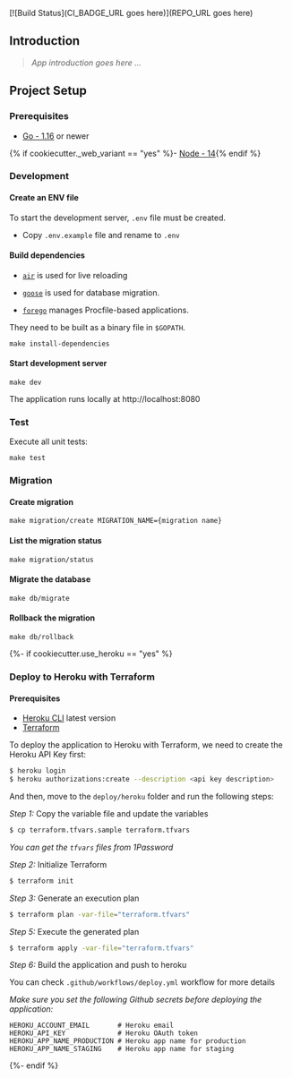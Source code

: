 [![Build Status](CI_BADGE_URL goes here)](REPO_URL goes here)

## Introduction

> *App introduction goes here ...*

## Project Setup

### Prerequisites

- [Go - 1.16](https://golang.org/doc/go1.16) or newer

{% if cookiecutter._web_variant == "yes" %}- [Node - 14](https://nodejs.org/en/){% endif %}

### Development

#### Create an ENV file

To start the development server, `.env` file must be created.

- Copy `.env.example` file and rename to `.env`

#### Build dependencies

- [`air`](https://github.com/cosmtrek/air) is used for live reloading

- [`goose`](https://github.com/pressly/goose) is used for database migration.

- [`forego`](https://github.com/ddollar/forego) manages Procfile-based applications.

They need to be built as a binary file in `$GOPATH`.


```make
make install-dependencies
```

#### Start development server

```make
make dev
```

The application runs locally at http://localhost:8080

### Test

Execute all unit tests:

```make
make test
```

### Migration

#### Create migration

```make
make migration/create MIGRATION_NAME={migration name}
```

#### List the migration status

```make
make migration/status
```

#### Migrate the database

```make
make db/migrate
```

#### Rollback the migration

```make
make db/rollback
```

{%- if cookiecutter.use_heroku == "yes" %}
### Deploy to Heroku with Terraform

#### Prerequisites

- [Heroku CLI](https://devcenter.heroku.com/articles/heroku-cli) latest version
- [Terraform](https://www.terraform.io/downloads.html)

To deploy the application to Heroku with Terraform, we need to create the Heroku API Key first:

```bash
$ heroku login
$ heroku authorizations:create --description <api key description>
```

And then, move to the `deploy/heroku` folder and run the following steps:

_Step 1:_ Copy the variable file and update the variables

```sh
$ cp terraform.tfvars.sample terraform.tfvars
```

*You can get the `tfvars` files from 1Password*

_Step 2:_ Initialize Terraform

```sh
$ terraform init
```

_Step 3:_ Generate an execution plan

```sh
$ terraform plan -var-file="terraform.tfvars"
```

_Step 5:_ Execute the generated plan

```sh
$ terraform apply -var-file="terraform.tfvars"
```

_Step 6:_ Build the application and push to heroku

You can check `.github/workflows/deploy.yml` workflow for more details

_Make sure you set the following Github secrets before deploying the application:_

```
HEROKU_ACCOUNT_EMAIL       # Heroku email
HEROKU_API_KEY             # Heroku OAuth token
HEROKU_APP_NAME_PRODUCTION # Heroku app name for production
HEROKU_APP_NAME_STAGING    # Heroku app name for staging
```
{%- endif %}

